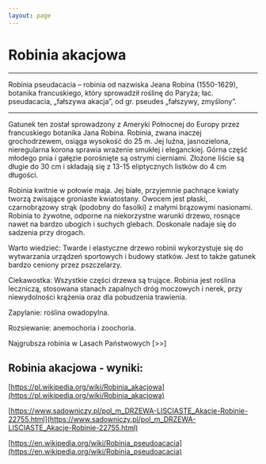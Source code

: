 ```yaml
---
layout: page
---
```


# Robinia akacjowa

---
Robinia pseudacacia – robinia od nazwiska Jeana Robina (1550-1629), botanika francuskiego, który sprowadził roślinę do Paryża; łac. pseudacacia, „fałszywa akacja”, od gr. pseudes „fałszywy, zmyślony”.

---
Gatunek ten został sprowadzony z Ameryki Północnej do Europy przez francuskiego botanika Jana Robina. Robinia, zwana inaczej grochodrzewem, osiąga wysokość do 25 m. Jej luźna, jasnozielona, nieregularna korona sprawia wrażenie smukłej i eleganckiej. Górna część młodego pnia i gałęzie porośnięte są ostrymi cierniami. Złożone liście są długie do 30 cm i składają się z 13-15 eliptycznych listków do 4 cm długości.

Robinia kwitnie w połowie maja. Jej białe, przyjemnie pachnące kwiaty tworzą zwisające groniaste kwiatostany. Owocem jest płaski, czarnobrązowy strąk (podobny do fasolki) z małymi brązowymi nasionami. Robinia to żywotne, odporne na niekorzystne warunki drzewo, rosnące nawet na bardzo ubogich i suchych glebach. Doskonale nadaje się do sadzenia przy drogach.

Warto wiedzieć: Twarde i elastyczne drzewo robinii wykorzystuje się do wytwarzania urządzeń sportowych i budowy statków. Jest to także gatunek bardzo ceniony przez pszczelarzy.

Ciekawostka: Wszystkie części drzewa są trujące. Robinia jest roślina leczniczą, stosowana stanach zapalnych dróg moczowych i nerek, przy niewydolności krążenia oraz dla pobudzenia trawienia.

Zapylanie: roślina owadopylna.

Rozsiewanie: anemochoria i zoochoria.

Najgrubsza robinia w Lasach Państwowych [>>]

## Robinia akacjowa - wyniki:
[https://pl.wikipedia.org/wiki/Robinia_akacjowa](https://pl.wikipedia.org/wiki/Robinia_akacjowa)

[https://www.sadowniczy.pl/pol_m_DRZEWA-LISCIASTE_Akacje-Robinie-22755.html](https://www.sadowniczy.pl/pol_m_DRZEWA-LISCIASTE_Akacje-Robinie-22755.html)

[https://en.wikipedia.org/wiki/Robinia_pseudoacacia](https://en.wikipedia.org/wiki/Robinia_pseudoacacia)


